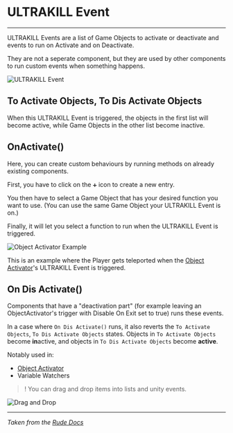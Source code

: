 # ULTRAKILL Event
---

ULTRAKILL Events are a list of Game Objects to activate or deactivate and events to run on Activate and on Deactivate.

They are not a seperate component, but they are used by other components to run custom events when something happens.

![ULTRAKILL Event](https://coolboi21.github.io/Rude-Docs/Components/assets/ultrakill-event-component.png)

## To Activate Objects, To Dis Activate Objects
When this ULTRAKILL Event is triggered, the objects in the first list will become active, while Game Objects in the other list become inactive.

## OnActivate()
Here, you can create custom behaviours by running methods on already existing components.

First, you have to click on the `➕` icon to create a new entry.

You then have to select a Game Object that has your desired function you want to use. (You can use the same Game Object your ULTRAKILL Event is on.)

Finally, it will let you select a function to run when the ULTRAKILL Event is triggered.

![Object Activator Example](https://coolboi21.github.io/Rude-Docs/Components/assets/ultrakill-event-example.png)

This is an example where the Player gets teleported when the [Object Activator](object-activator.md)'s ULTRAKILL Event is triggered.

## On Dis Activate()
Components that have a "deactivation part" (for example leaving an ObjectActivator's trigger with Disable On Exit set to true) runs these events.

In a case where `On Dis Activate()` runs, it also reverts the `To Activate Objects`, `To Dis Activate Objects` states. Objects in `To Activate Objects` become **in**active, and objects in `To Dis Activate Objects` become **active**.

Notably used in:
- [Object Activator](object-activator.md)
- Variable Watchers

> !
> You can drag and drop items into lists and unity events.

![Drag and Drop](https://coolboi21.github.io/Rude-Docs/Components/assets/ultrakill-event-drag-drop.gif)


---
*Taken from the [Rude Docs](https://coolboi21.github.io/Rude-Docs/#/Components/ULTRAKILL%20Event)*
